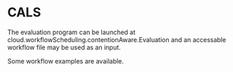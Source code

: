 # CALS
The evaluation program can be launched at cloud.workflowScheduling.contentionAware.Evaluation and an accessable workflow file may be used as an input.

Some workflow examples are available. 
